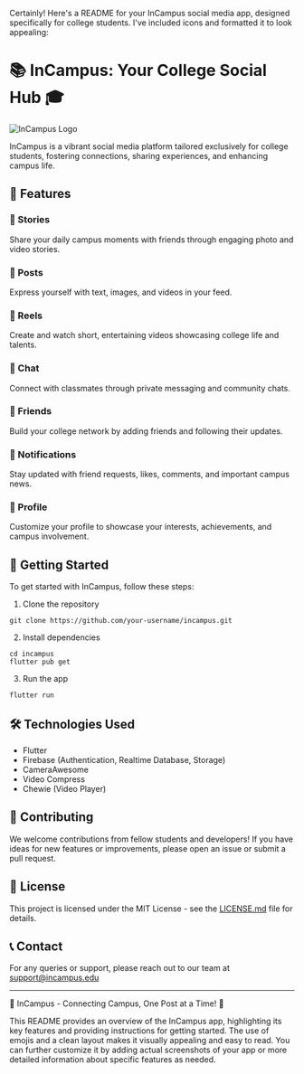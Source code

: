 Certainly! Here's a README for your InCampus social media app, designed specifically for college students. I've included icons and formatted it to look appealing:

# 📚 InCampus: Your College Social Hub 🎓

![InCampus Logo](https://via.placeholder.com/150?text=InCampus)

InCampus is a vibrant social media platform tailored exclusively for college students, fostering connections, sharing experiences, and enhancing campus life.

## 🌟 Features

### 🤳 Stories
Share your daily campus moments with friends through engaging photo and video stories.

### 📝 Posts
Express yourself with text, images, and videos in your feed.

### 🎥 Reels
Create and watch short, entertaining videos showcasing college life and talents.

### 💬 Chat
Connect with classmates through private messaging and community chats.

### 👥 Friends
Build your college network by adding friends and following their updates.

### 🔔 Notifications
Stay updated with friend requests, likes, comments, and important campus news.

### 👤 Profile
Customize your profile to showcase your interests, achievements, and campus involvement.

## 🚀 Getting Started

To get started with InCampus, follow these steps:

1. Clone the repository
```
git clone https://github.com/your-username/incampus.git
```

2. Install dependencies
```
cd incampus
flutter pub get
```

3. Run the app
```
flutter run
```

## 🛠️ Technologies Used

- Flutter
- Firebase (Authentication, Realtime Database, Storage)
- CameraAwesome
- Video Compress
- Chewie (Video Player)

## 🤝 Contributing

We welcome contributions from fellow students and developers! If you have ideas for new features or improvements, please open an issue or submit a pull request.

## 📄 License

This project is licensed under the MIT License - see the [LICENSE.md](LICENSE.md) file for details.

## 📞 Contact

For any queries or support, please reach out to our team at support@incampus.edu

---

🏫 InCampus - Connecting Campus, One Post at a Time! 🚀

This README provides an overview of the InCampus app, highlighting its key features and providing instructions for getting started. The use of emojis and a clean layout makes it visually appealing and easy to read. You can further customize it by adding actual screenshots of your app or more detailed information about specific features as needed.